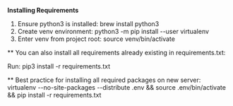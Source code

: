 **Installing Requirements**
1. Ensure python3 is installed: brew install python3
2. Create venv environment: python3 -m pip install --user virtualenv
3. Enter venv from project root: source venv/bin/activate

** You can also install all requirements already existing in requirements.txt:

Run: pip3 install -r requirements.txt

** Best practice for installing all required packages on new server: virtualenv --no-site-packages --distribute .env && source .env/bin/activate && pip install -r requirements.txt
